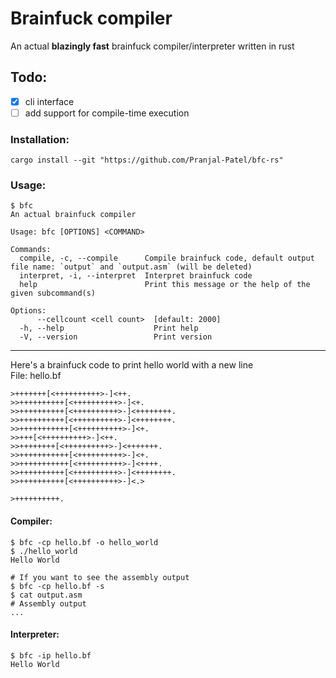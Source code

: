 # Brainfuck compiler
An actual **blazingly fast** brainfuck compiler/interpreter written in rust

## Todo:
- [x] cli interface
- [ ] add support for compile-time execution

### Installation:

``` shell
cargo install --git "https://github.com/Pranjal-Patel/bfc-rs"
```

### Usage:

``` shell
$ bfc
An actual brainfuck compiler

Usage: bfc [OPTIONS] <COMMAND>

Commands:
  compile, -c, --compile      Compile brainfuck code, default output file name: `output` and `output.asm` (will be deleted)
  interpret, -i, --interpret  Interpret brainfuck code
  help                        Print this message or the help of the given subcommand(s)

Options:
      --cellcount <cell count>  [default: 2000]
  -h, --help                    Print help
  -V, --version                 Print version
```

<hr>

Here's a brainfuck code to print hello world with a new line
<br>
File: hello.bf

``` brainfuck
>+++++++[<++++++++++>-]<++.
>>++++++++++[<++++++++++>-]<+.
>>++++++++++[<++++++++++>-]<++++++++.
>>++++++++++[<++++++++++>-]<++++++++.
>>+++++++++++[<++++++++++>-]<+.
>>+++[<++++++++++>-]<++.
>>++++++++[<++++++++++>-]<+++++++.
>>+++++++++++[<++++++++++>-]<+.
>>+++++++++++[<++++++++++>-]<++++.
>>++++++++++[<++++++++++>-]<++++++++.
>>++++++++++[<++++++++++>-]<.>

>++++++++++.
```

#### Compiler:

```
$ bfc -cp hello.bf -o hello_world
$ ./hello_world
Hello World

# If you want to see the assembly output
$ bfc -cp hello.bf -s
$ cat output.asm
# Assembly output
...
```

#### Interpreter:

``` shell
$ bfc -ip hello.bf
Hello World
```
